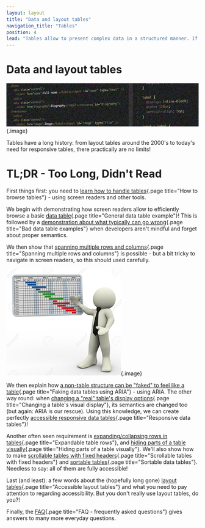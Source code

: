 ```yaml
---
layout: layout
title: "Data and layout tables"
navigation_title: "Tables"
position: 4
lead: "Tables allow to present complex data in a structured manner. If coded properly, they are fully accessible - even in responsive layouts."
---
```


# Data and layout tables

![](_media/1510777680092.png){.image}

Tables have a long history: from layout tables around the 2000's to today's need for responsive tables, there practically are no limits!

# TL;DR - Too Long, Didn't Read

First things first: you need to [learn how to handle tables](/code-examples-of-common-patterns-and-daily-requirements/data-and-layout-tables/how-to-browse-tables){.page title="How to browse tables"} - using screen readers and other tools.

We begin with demonstrating how screen readers allow to efficiently browse a basic [data table](/code-examples-of-common-patterns-and-daily-requirements/data-and-layout-tables/general-data-table-example){.page title="General data table example"}! This is followed by a [demonstration about what typically can go wrong](/code-examples-of-common-patterns-and-daily-requirements/data-and-layout-tables/bad-data-table-examples){.page title="Bad data table examples"} when developers aren't mindful and forget about proper semantics.

We then show that [spanning multiple rows and columns](/code-examples-of-common-patterns-and-daily-requirements/data-and-layout-tables/spanning-multiple-rows-and-columns){.page title="Spanning multiple rows and columns"} is possible - but a bit tricky to navigate in screen readers, so this should used carefully.

![](_media/1510822941440.png){.image}

We then explain how [a non-table structure can be "faked" to feel like a table](/code-examples-of-common-patterns-and-daily-requirements/data-and-layout-tables/faking-data-tables-using-aria){.page title="Faking data tables using ARIA"} - using ARIA. The other way round: when [changing a "real" table's display options](/code-examples-of-common-patterns-and-daily-requirements/data-and-layout-tables/changing-a-tables-visual-display){.page title="Changing a table's visual display"}, its semantics are changed too (but again: ARIA is our rescue). Using this knowledge, we can create perfectly [accessible responsive data tables](/code-examples-of-common-patterns-and-daily-requirements/data-and-layout-tables/responsive-data-tables){.page title="Responsive data tables"}!

Another often seen requirement is [expanding/collapsing rows in tables](/code-examples-of-common-patterns-and-daily-requirements/data-and-layout-tables/expandable-table-rows){.page title="Expandable table rows"}, and [hiding parts of a table visually](/code-examples-of-common-patterns-and-daily-requirements/data-and-layout-tables/hiding-parts-of-a-table-visually){.page title="Hiding parts of a table visually"}. We'll also show how to make [scrollable tables with fixed headers](/code-examples-of-common-patterns-and-daily-requirements/data-and-layout-tables/scrollable-tables-with-fixed-headers){.page title="Scrollable tables with fixed headers"} and [sortable tables](/code-examples-of-common-patterns-and-daily-requirements/data-and-layout-tables/sortable-data-tables){.page title="Sortable data tables"}. Needless to say: all of them are fully accessible!

Last (and least): a few words about the (hopefully long gone) [layout tables](/code-examples-of-common-patterns-and-daily-requirements/data-and-layout-tables/accessible-layout-tables){.page title="Accessible layout tables"} and what you need to pay attention to regarding accessibility. But you don't really use layout tables, do you?!

Finally, the [FAQ](/code-examples-of-common-patterns-and-daily-requirements/data-and-layout-tables/faq---frequently-asked-questions){.page title="FAQ - frequently asked questions"} gives answers to many more everyday questions.
